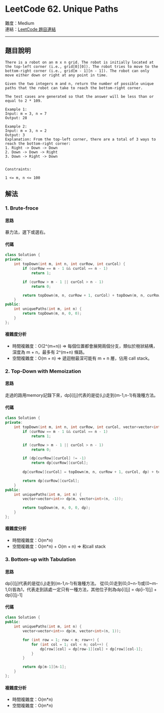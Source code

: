 # LeetCode 62. Unique Paths

難度：Medium  
連結：[LeetCode 題目連結](https://leetcode.com/problems/unique-paths/description/)

---

## 題目說明
    
    There is a robot on an m x n grid. The robot is initially located at the top-left corner (i.e., grid[0][0]). The robot tries to move to the bottom-right corner (i.e., grid[m - 1][n - 1]). The robot can only move either down or right at any point in time.

    Given the two integers m and n, return the number of possible unique paths that the robot can take to reach the bottom-right corner.

    The test cases are generated so that the answer will be less than or equal to 2 * 109.

    Example 1:
    Input: m = 3, n = 7
    Output: 28

    Example 2:
    Input: m = 3, n = 2
    Output: 3
    Explanation: From the top-left corner, there are a total of 3 ways to reach the bottom-right corner:
    1. Right -> Down -> Down
    2. Down -> Down -> Right
    3. Down -> Right -> Down
 

    Constraints:

    1 <= m, n <= 100

## 解法
### 1. Brute-froce
#### 思路

暴力法，選下或選右。
   
#### 代碼
```c++
class Solution {
private:
    int topDown(int m, int n, int curRow, int curCol) {
        if (curRow == m - 1 && curCol == n - 1)
            return 1;

        if (curRow > m - 1 || curCol > n - 1)
            return 0;

        return topDown(m, n, curRow + 1, curCol) + topDown(m, n, curRow, curCol + 1);
    }
public:
    int uniquePaths(int m, int n) {
        return topDown(m, n, 0, 0);
    }
};
```

#### 複雜度分析

- 時間複雜度：O(2^(m+n)) => 每個位置都會展開兩個分支，類似於樹狀結構，深度為 m + n，最多有 2^(m+n) 條路。
- 空間複雜度：O(m + n) => 遞迴樹最深可能有 m + n 層，佔用 call stack。

### 2. Top-Down with Memoization
#### 思路

走過的路用memory記錄下來，dp[i][j]代表的是從(i,j)走到(m-1,n-1)有幾種方法。

#### 代碼
```c++
class Solution {
private:
    int topDown(int m, int n, int curRow, int curCol, vector<vector<int>> &dp) {
        if (curRow == m - 1 && curCol == n - 1)
            return 1;

        if (curRow > m - 1 || curCol > n - 1)
            return 0;

        if (dp[curRow][curCol] != -1)
            return dp[curRow][curCol];
        
        dp[curRow][curCol] = topDown(m, n, curRow + 1, curCol, dp) + topDown(m, n, curRow, curCol + 1, dp);

        return dp[curRow][curCol];
    }
public:
    int uniquePaths(int m, int n) {
        vector<vector<int>> dp(m, vector<int>(n, -1));

        return topDown(m, n, 0, 0, dp);
    }
};
```

#### 複雜度分析

- 時間複雜度：O(m*n)
- 空間複雜度：O(m*n) + O(m + n) => 和call stack

### 3. Bottom-up with Tabulation
#### 思路

dp[i][j]代表的是從(i,j)走到(m-1,n-1)有幾種方法。
從(0,0)走到(0,0~n-1)或(0~m-1,0)皆為1，代表走到該處一定只有一種方法，其他位子則為dp[i][j] = dp[i-1][j] + dp[i][j-1]
   
#### 代碼
```c++
class Solution {
public:
    int uniquePaths(int m, int n) {
        vector<vector<int>> dp(m, vector<int>(n, 1));

        for (int row = 1; row < m; row++) {
            for (int col = 1; col < n; col++) {
                dp[row][col] = dp[row-1][col] + dp[row][col-1];
            }
        }

        return dp[m-1][n-1];
    }
};
```

#### 複雜度分析

- 時間複雜度：O(m*n)
- 空間複雜度：O(m*n)
